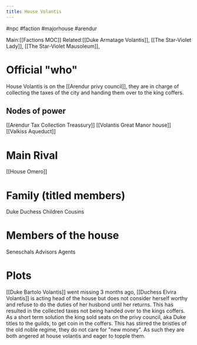 ---title: House Volantis---
#npc #faction #majorhouse #arendur  

Main:[[Factions MOC]]
Related:[[Duke Armatage Volantis]], [[The Star-Violet Lady]], [[The Star-Violet Mausoleum]], 

# Official "who"
House Volantis is on the [[Arendur privy council]], they are in charge of collecting the taxes of the city and handing them over to the king coffers.

## Nodes of power
[[Arendur Tax Collection Treassury]]
[[Volantis Great Manor house]]
[[Valkiss Aqueduct]]

# Main Rival
[[House Omero]]

# Family (titled members)
Duke
Duchess
Children
Cousins

# Members of the house
Seneschals
Advisors
Agents

# Plots
[[Duke Bartolo Volantis]] went missing 3 months ago, [[Duchess Elvira Volantis]] is acting head of the house but does not consider herself worthy and refuse to do the duties of her husbond until her returns. This has resulted in the collected taxes not being handed over to the kings coffers.
	As a short term solution the king sold seats on the privy council, aka Duke titles to the guilds, to get coin in the coffers. This has stirred the bristles of the old noble regime, they do not care for "new money". As such they are both angered at house volantis and eager to topple them. 
